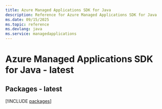 ```yaml
---
title: Azure Managed Applications SDK for Java
description: Reference for Azure Managed Applications SDK for Java
ms.date: 09/15/2025
ms.topic: reference
ms.devlang: java
ms.service: managedapplications
---
```

# Azure Managed Applications SDK for Java - latest
## Packages - latest
[!INCLUDE [packages](managed-applications-index.md)]